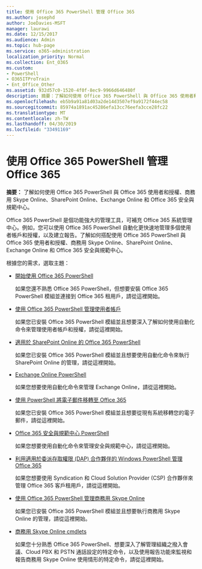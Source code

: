 ```yaml
---
title: 使用 Office 365 PowerShell 管理 Office 365
ms.author: josephd
author: JoeDavies-MSFT
manager: laurawi
ms.date: 12/15/2017
ms.audience: Admin
ms.topic: hub-page
ms.service: o365-administration
localization_priority: Normal
ms.collection: Ent_O365
ms.custom:
- PowerShell
- O365ITProTrain
- Ent_Office_Other
ms.assetid: 932d57c0-1520-4f0f-8ec9-9966d646480f
description: 摘要：了解如何使用 Office 365 PowerShell 與 Office 365 使用者和授權、商務用 Skype Online、SharePoint Online、Exchange Online 和 Office 365 安全與規範中心。
ms.openlocfilehash: eb5b9a91a81d03a2de14d3507ef9a9172f44ec58
ms.sourcegitcommit: 85974a1891ac45286efa13cc76eefa3cce28fc22
ms.translationtype: MT
ms.contentlocale: zh-TW
ms.lasthandoff: 04/30/2019
ms.locfileid: "33491169"
---
```

# <a name="manage-office-365-with-office-365-powershell"></a>使用 Office 365 PowerShell 管理 Office 365

 **摘要：** 了解如何使用 Office 365 PowerShell 與 Office 365 使用者和授權、商務用 Skype Online、SharePoint Online、Exchange Online 和 Office 365 安全與規範中心。
  
Office 365 PowerShell 是個功能強大的管理工具，可補充 Office 365 系統管理中心。例如，您可以使用 Office 365 PowerShell 自動化更快速地管理多個使用者帳戶和授權，以及建立報告。了解如何搭配使用 Office 365 PowerShell 與 Office 365 使用者和授權、商務用 Skype Online、SharePoint Online、Exchange Online 和 Office 365 安全與規範中心。
  
根據您的需求，選取主題：
  
- [開始使用 Office 365 PowerShell](getting-started-with-office-365-powershell.md)

    如果您還不熟悉 Office 365 PowerShell，但想要安裝 Office 365 PowerShell 模組並連接到 Office 365 租用戶，請從這裡開始。

- [使用 Office 365 PowerShell 管理使用者帳戶](manage-user-accounts-and-licenses-with-office-365-powershell.md)

    如果您已安裝 Office 365 PowerShell 模組並且想要深入了解如何使用自動化命令來管理使用者帳戶和授權，請從這裡開始。

- [適用於 SharePoint Online 的 Office 365 PowerShell](https://technet.microsoft.com/library/fp161362.aspx)

    如果您已安裝 Office 365 PowerShell 模組並且想要使用自動化命令來執行 SharePoint Online 的管理，請從這裡開始。

- [Exchange Online PowerShell](https://docs.microsoft.com/powershell/exchange/exchange-online/exchange-online-powershell)

    如果您想要使用自動化命令來管理 Exchange Online，請從這裡開始。

- [使用 PowerShell 將電子郵件移轉至 Office 365](use-powershell-for-email-migration-to-office-365.md)

    如果您已安裝 Office 365 PowerShell 模組並且想要從現有系統移轉您的電子郵件，請從這裡開始。

- [Office 365 安全與規範中心 PowerShell](https://docs.microsoft.com/powershell/exchange/office-365-scc/office-365-scc-powershell)

    如果您想要使用自動化命令來管理安全與規範中心，請從這裡開始。

- [利用適用於委派存取權限 (DAP) 合作夥伴的 Windows PowerShell 管理 Office 365](manage-office-365-with-windows-powershell-for-delegated-access-permissions-dap-p.md)

    如果您想要使用 Syndication 和 Cloud Solution Provider (CSP) 合作夥伴來管理 Office 365 客戶租用戶，請從這裡開始。

- [使用 Office 365 PowerShell 管理商務用 Skype Online](manage-skype-for-business-online-with-office-365-powershell.md)

    如果您已安裝 Office 365 PowerShell 模組並且想要執行商務用 Skype Online 的管理，請從這裡開始。

- [商務用 Skype Online cmdlets](https://technet.microsoft.com/library/mt228132.aspx)

    如果您十分熟悉 Office 365 PowerShell、想要深入了解管理組織之撥入會議、Cloud PBX 和 PSTN 通話設定的特定命令，以及使用報告功能來監視和報告商務用 Skype Online 使用情形的特定命令，請從這裡開始。
